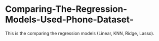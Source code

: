 # Comparing-The-Regression-Models-Used-Phone-Dataset-
This is the comparing the regression models (Linear, KNN, Ridge, Lasso).
